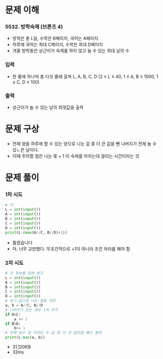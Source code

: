 # 문제 이해
### 5532. 방학숙제 (브론즈 4)
* 방학은 총 L일, 수학은 B페이지, 국어는 A페이지
* 하루에 국어는 최대 C페이지, 수학은 최대 D페이지
* 겨울 방학동안 상근이가 숙제를 하지 않고 놀 수 있는 최대 날의 수
### 입력
* 한 줄에 하나씩 총 다섯 줄에 걸쳐 L, A, B, C, D (2 ≤ L ≤ 40, 1 ≤ A, B ≤ 1000, 1 ≤ C, D ≤ 100)
### 출력
* 상근이가 놀 수 있는 날의 최댓값을 출력
# 문제 구상
* 전체 양을 하루에 할 수 있는 양으로 나눈 값 중 더 큰 값을 뺀 나머지가 전체 놀 수 있ㄴ믄 날이다.
* 이때 주의할 점은 나눈 몫 + 1 이 숙제를 마치는대 걸리는 시간이라는 것
# 문제 풀이
### 1차 시도
```python
# 각
L = int(input())
A = int(input())
B = int(input())
C = int(input())
D = int(input())
print(L-(max(A//C, B//D)+1))
```
* 틀렸습니다
* 아, 너무 교만했다. 무조건적으로 +1이 아니라 조건 처리를 해야 함
### 2차 시도
```python
# 각 정보를 입력 받고
L = int(input())
A = int(input())
B = int(input())
C = int(input())
D = int(input())
# 초기 값으로 나눈 몫을 저장
a, b = A//C, B//D
# 나머지가 있는 경우 1씩 추가
if A%C:
    a += 1
if B%D:
    b+= 1
# 전체 일수 중 처리된 두 값 중 더 큰 값만큼 빼고 출력
print(L-max(a, b))
```
* 31,120KB
* 32ms